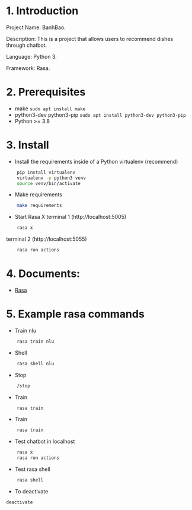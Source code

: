# 1. Introduction
Project Name: BanhBao.

Description: This is a project that allows users to recommend dishes through chatbot.

Language: Python 3.

Framework: Rasa.

# 2. Prerequisites
- make ```sudo apt install make```
- python3-dev python3-pip ```sudo apt install python3-dev python3-pip```
- Python >= 3.8

# 3. Install
- Install the requirements inside of a Python virtualenv (recommend)
```BASH
    pip install virtualenv
    virtualenv -p python3 venv
    source venv/bin/activate
```

- Make requirements
```BASH
    make requirements
```

- Start Rasa X
terminal 1 (http://localhost:5005)
```BASH
    rasa x
```

terminal 2 (http://localhost:5055)
```BASH
    rasa run actions
```

# 4. Documents:
- [Rasa](https://rasa.com/docs/rasa/installation/)

# 5. Example rasa commands
- Train nlu
```BASH
    rasa train nlu
```

- Shell
```BASH
    rasa shell nlu
```

- Stop
```BASH
    /stop
```

- Train
```BASH
    rasa train
```

- Train
```BASH
    rasa train
```

- Test chatbot in localhost
```BASH
    rasa x
    rasa run actions
```

- Test rasa shell
```BASH
    rasa shell
```

- To deactivate
```
deactivate
```
